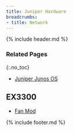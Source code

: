 ```yaml
---
title: Juniper Hardware
breadcrumbs:
- title: Network
---
```

{% include header.md %}

### Related Pages
{:.no_toc}

- [Juniper Junos OS](/network/juniper-junos/)

## EX3300

- [Fan Mod](/guides/network/juniper-ex3300-fanmod/)

{% include footer.md %}

